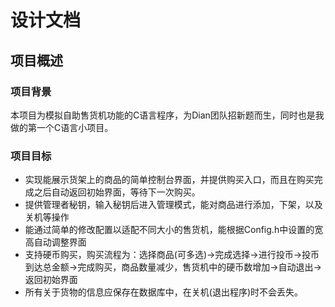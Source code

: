 # 设计文档

## 项目概述

### 项目背景

本项目为模拟自助售货机功能的C语言程序，为Dian团队招新题而生，同时也是我做的第一个C语言小项目。

### 项目目标

- 实现能展示货架上的商品的简单控制台界面，并提供购买入口，而且在购买完成之后自动返回初始界面，等待下一次购买。
- 提供管理者秘钥，输入秘钥后进入管理模式，能对商品进行添加，下架，以及关机等操作
- 能通过简单的修改配置以适配不同大小的售货机，能根据Config.h中设置的宽高自动调整界面
- 支持硬币购买，购买流程为：选择商品(可多选)->完成选择->进行投币->投币到达总金额->完成购买，商品数量减少，售货机中的硬币数增加->自动退出->返回初始界面
- 所有关于货物的信息应保存在数据库中，在关机(退出程序)时不会丢失。